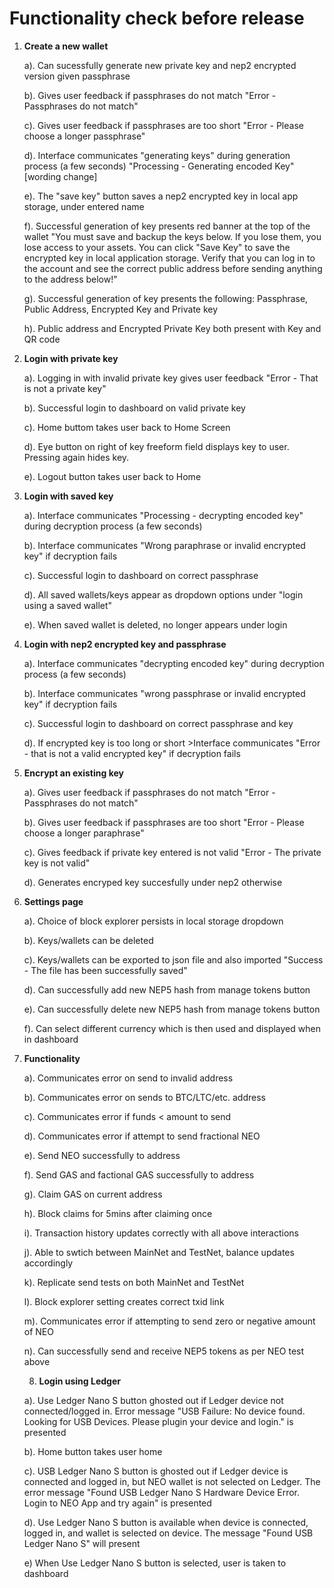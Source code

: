 # Functionality check before release

  1. **Create a new wallet**
  
     a). Can sucessfully generate new private key and nep2 encrypted version given passphrase
     
     b). Gives user feedback if passphrases do not match "Error - Passphrases do not match"
     
     c). Gives user feedback if passphrases are too short "Error - Please choose a longer passphrase"
     
     d). Interface communicates "generating keys" during generation process (a few seconds) "Processing - Generating encoded Key" [wording change]
     
     e). The "save key" button saves a nep2 encrypted key in local app storage, under entered name
     
     f). Successful generation of key presents red banner at the top of the wallet "You must save and backup the keys below. If you lose    them, you lose access to your assets. You can click "Save Key" to save the encrypted key in local application storage. Verify that you can log in to the account and see the correct public address before sending anything to the address below!"
     
     g). Successful generation of key presents the following: Passphrase, Public Address, Encrypted Key and Private key
     
     h). Public address and Encrypted Private Key both present with Key and QR code
     
  2. **Login with private key**
  
     a). Logging in with invalid private key gives user feedback "Error - That is not a private key"
     
     b). Successful login to dashboard on valid private key
     
     c). Home buttom takes user back to Home Screen
     
     d). Eye button on right of key freeform field displays key to user. Pressing again hides key.
     
     e). Logout button takes user back to Home
     
  3. **Login with saved key**
  
     a). Interface communicates "Processing - decrypting encoded key" during decryption process (a few seconds)
     
     b). Interface communicates "Wrong paraphrase or invalid encrypted key" if decryption fails
     
     c). Successful login to dashboard on correct passphrase
     
     d). All saved wallets/keys appear as dropdown options under "login using a saved wallet"
     
     e). When saved wallet is deleted, no longer appears under login
     
  4. **Login with nep2 encrypted key and passphrase**
  
     a). Interface communicates "decrypting encoded key" during decryption process (a few seconds)
     
     b). Interface communicates "wrong passphrase or invalid encrypted key" if decryption fails
     
     c). Successful login to dashboard on correct passphrase and key
     
     d). If encrypted key is too long or short >Interface communicates "Error - that is not a valid encrypted key" if decryption fails
     
  5. **Encrypt an existing key**
  
     a). Gives user feedback if passphrases do not match "Error - Passphrases do not match"
     
     b). Gives user feedback if passphrases are too short "Error - Please choose a longer paraphrase"
     
     c). Gives feedback if private key entered is not valid "Error - The private key is not valid"
     
     d). Generates encryped key succesfully under nep2 otherwise
     
  6. **Settings page**
  
     a). Choice of block explorer persists in local storage dropdown
     
     b). Keys/wallets can be deleted
     
     c). Keys/wallets can be exported to json file and also imported "Success - The file has been successfully saved"
     
     d). Can successfully add new NEP5 hash from manage tokens button
     
     e). Can successfully delete new NEP5 hash from manage tokens button
     
     f). Can select different currency which is then used and displayed when in dashboard
    
  7. **Functionality**
  
     a). Communicates error on send to invalid address
     
     b). Communicates error on sends to BTC/LTC/etc. address
     
     c). Communicates error if funds < amount to send
     
     d). Communicates error if attempt to send fractional NEO
     
     e). Send NEO successfully to address
     
     f). Send GAS and factional GAS successfully to address
     
     g). Claim GAS on current address
     
     h). Block claims for 5mins after claiming once
     
     i). Transaction history updates correctly with all above interactions
     
     j). Able to swtich between MainNet and TestNet, balance updates accordingly
     
     k). Replicate send tests on both MainNet and TestNet
     
     l). Block explorer setting creates correct txid link
     
     m). Communicates error if attempting to send zero or negative amount of NEO
     
     n). Can successfully send and receive NEP5 tokens as per NEO test above
     
     
     8. **Login using Ledger**
     
     a). Use Ledger Nano S button ghosted out if Ledger device not connected/logged in.
     Error message "USB Failure: No device found. Looking for USB Devices. Please plugin your device and login." is presented
     
     b). Home button takes user home
     
     c). USB Ledger Nano S button is ghosted out if Ledger device is connected and logged in, but NEO wallet is not selected on Ledger.
     The error message "Found USB Ledger Nano S
     Hardware Device Error. Login to NEO App and try again" is presented
     
     d). Use Ledger Nano S button is available when device is connected, logged in, and wallet is selected on device.
     The message "Found USB Ledger Nano S" will present
     
     e) When Use Ledger Nano S button is selected, user is taken to dashboard


     
     
     
